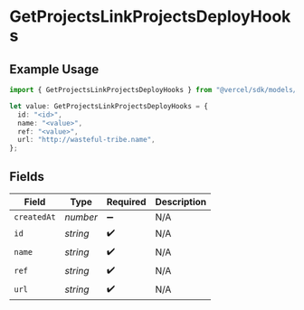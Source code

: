 # GetProjectsLinkProjectsDeployHooks

## Example Usage

```typescript
import { GetProjectsLinkProjectsDeployHooks } from "@vercel/sdk/models/operations/getprojects.js";

let value: GetProjectsLinkProjectsDeployHooks = {
  id: "<id>",
  name: "<value>",
  ref: "<value>",
  url: "http://wasteful-tribe.name",
};
```

## Fields

| Field              | Type               | Required           | Description        |
| ------------------ | ------------------ | ------------------ | ------------------ |
| `createdAt`        | *number*           | :heavy_minus_sign: | N/A                |
| `id`               | *string*           | :heavy_check_mark: | N/A                |
| `name`             | *string*           | :heavy_check_mark: | N/A                |
| `ref`              | *string*           | :heavy_check_mark: | N/A                |
| `url`              | *string*           | :heavy_check_mark: | N/A                |